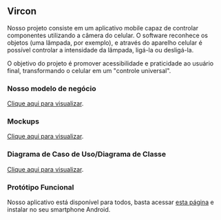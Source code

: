 ## Vircon

Nosso projeto consiste em um aplicativo mobile capaz de controlar componentes utilizando a câmera do celular. O software reconhece os objetos (uma lâmpada, por exemplo), e através do aparelho celular é possível controlar a intensidade da lâmpada, ligá-la ou desligá-la.

O objetivo do projeto é promover acessibilidade e praticidade ao usuário final, transformando o celular em um "controle universal".

### Nosso modelo de negócio

[Clique aqui para visualizar](https://github.com/projetopbj/vircon/canvas.pdf).

### Mockups

[Clique aqui para visualizar](https://github.com/projetopbj/vircon/mockups.pdf).

### Diagrama de Caso de Uso/Diagrama de Classe

[Clique aqui para visualizar](https://github.com/projetopbj/vircon/diagramas.pdf).

### Protótipo Funcional

Nosso aplicativo está disponível para todos, basta acessar [esta página](https://github.com/projetopbj/vircon/app.zip) e instalar no seu smartphone Android.
